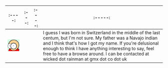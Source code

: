 :----:| :---:| :----: |:-----:
----- | ----- | ----- | ------
![](/pictures/marv.png) |  |  | I guess I was born in Switzerland in the middle of the last centum, but I'm not sure. My father was a Navajo indian and I think that's how I got my name. If you're delusional enough to think I have anything interesting to say, feel free to have a browse around. I can be contacted at wicked dot rainman at gmx dot co dot uk
